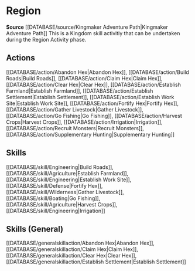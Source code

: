 ﻿---
id: '440'
name: Region
rarity: Common
source: '[[DATABASE/source/Kingmaker Adventure Path|Kingmaker Adventure Path]]'
trait:
- Region
type: Trait

---
# Region

**Source** [[DATABASE/source/Kingmaker Adventure Path|Kingmaker Adventure Path]]
This is a Kingdom skill activitiy that can be undertaken during the Region Activity phase.

## Actions

[[DATABASE/action/Abandon Hex|Abandon Hex]], [[DATABASE/action/Build Roads|Build Roads]], [[DATABASE/action/Claim Hex|Claim Hex]], [[DATABASE/action/Clear Hex|Clear Hex]], [[DATABASE/action/Establish Farmland|Establish Farmland]], [[DATABASE/action/Establish Settlement|Establish Settlement]], [[DATABASE/action/Establish Work Site|Establish Work Site]], [[DATABASE/action/Fortify Hex|Fortify Hex]], [[DATABASE/action/Gather Livestock|Gather Livestock]], [[DATABASE/action/Go Fishing|Go Fishing]], [[DATABASE/action/Harvest Crops|Harvest Crops]], [[DATABASE/action/Irrigation|Irrigation]], [[DATABASE/action/Recruit Monsters|Recruit Monsters]], [[DATABASE/action/Supplementary Hunting|Supplementary Hunting]]

## Skills

[[DATABASE/skill/Engineering|Build Roads]], [[DATABASE/skill/Agriculture|Establish Farmland]], [[DATABASE/skill/Engineering|Establish Work Site]], [[DATABASE/skill/Defense|Fortify Hex]], [[DATABASE/skill/Wilderness|Gather Livestock]], [[DATABASE/skill/Boating|Go Fishing]], [[DATABASE/skill/Agriculture|Harvest Crops]], [[DATABASE/skill/Engineering|Irrigation]]

## Skills (General)

[[DATABASE/generalskillaction/Abandon Hex|Abandon Hex]], [[DATABASE/generalskillaction/Claim Hex|Claim Hex]], [[DATABASE/generalskillaction/Clear Hex|Clear Hex]], [[DATABASE/generalskillaction/Establish Settlement|Establish Settlement]]